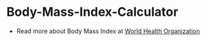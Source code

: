 # Body-Mass-Index-Calculator

* Read more about Body Mass Index at <a href="https://www.euro.who.int/en/health-topics/disease-prevention/nutrition/a-healthy-lifestyle/body-mass-index-bmi">World Health Organization</a>
